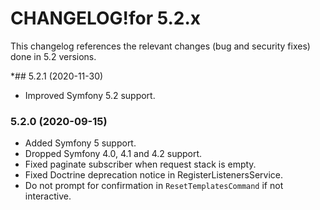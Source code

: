 CHANGELOG!for 5.2.x
===================

This changelog references the relevant changes (bug and security fixes) done
in 5.2 versions.

*## 5.2.1 (2020-11-30)

* Improved Symfony 5.2 support.

### 5.2.0 (2020-09-15)

* Added Symfony 5 support.
* Dropped Symfony 4.0, 4.1 and 4.2 support.
* Fixed paginate subscriber when request stack is empty.
* Fixed Doctrine deprecation notice in RegisterListenersService.
* Do not prompt for confirmation in `ResetTemplatesCommand` if not interactive.
 